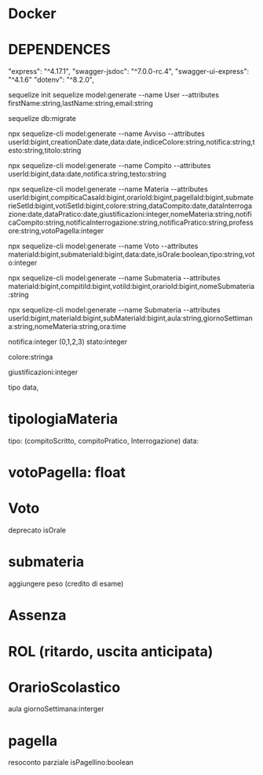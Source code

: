# Docker


# DEPENDENCES
"express": "^4.17.1",
"swagger-jsdoc": "^7.0.0-rc.4",
"swagger-ui-express": "^4.1.6"
"dotenv": "^8.2.0",





sequelize init
sequelize model:generate --name User --attributes firstName:string,lastName:string,email:string

sequelize db:migrate




<!-- AVVISO -->
npx sequelize-cli model:generate --name Avviso --attributes userId:bigint,creationDate:date,data:date,indiceColore:string,notifica:string,testo:string,titolo:string


<!-- COMPITO -->
npx sequelize-cli model:generate --name Compito --attributes userId:bigint,data:date,notifica:string,testo:string

<!-- Materia -->
npx sequelize-cli model:generate --name Materia --attributes userId:bigint,compiticaCasaId:bigint,orarioId:bigint,pagellaId:bigint,submaterieSetId:bigint,votiSetId:bigint,colore:string,dataCompito:date,dataInterrogazione:date,dataPratico:date,giustificazioni:integer,nomeMateria:string,notificaCompito:string,notificaInterrogazione:string,notificaPratico:string,professore:string,votoPagella:integer


<!-- Voto -->
npx sequelize-cli model:generate --name Voto --attributes materiaId:bigint,submateriaId:bigint,data:date,isOrale:boolean,tipo:string,voto:integer

<!-- submateria -->
npx sequelize-cli model:generate --name Submateria --attributes materiaId:bigint,compitiId:bigint,votiId:bigint,orarioId:bigint,nomeSubmateria:string


<!-- OrarioScolastico -->
npx sequelize-cli model:generate --name Submateria --attributes userId:bigint,materiaId:bigint,subMateriaId:bigint,aula:string,giornoSettimana:string,nomeMateria:string,ora:time



notifica:integer (0,1,2,3)
stato:integer

<!-- HEX -->
colore:stringa

<!-- intero contatore -->
giustificazioni:integer


tipo
data,

# tipologiaMateria
tipo: (compitoScritto, compitoPratico, Interrogazione)
data:

# votoPagella: float

# Voto
deprecato isOrale

# submateria
aggiungere peso (credito di esame)

# Assenza

# ROL (ritardo, uscita anticipata)

# OrarioScolastico
aula
giornoSettimana:interger

# pagella
resoconto parziale 
isPagellino:boolean